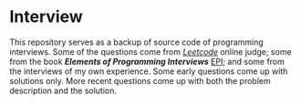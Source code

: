 # Interview
This repository serves as a backup of source code of programming interviews. 
Some of the questions come from [*Leetcode*](https://leetcode.com/) online judge; 
some from the book ***Elements of Programming Interviews*** [EPI](http://www.amazon.com/Elements-Programming-Interviews-Insiders-Guide/dp/1479274836/ref=sr_1_1?ie=UTF8&qid=1439071486&sr=8-1&keywords=element+of+programming+interview); 
and some from the interviews of my own experience. Some early questions come up with solutions only. More recent questions come up with both the problem description and the solution.
